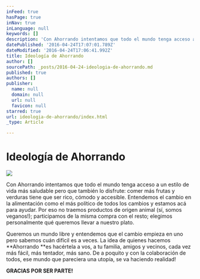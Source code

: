 ```yaml
---
inFeed: true
hasPage: true
inNav: true
inLanguage: null
keywords: []
description: 'Con Ahorrando intentamos que todo el mundo tenga acceso a un estilo de vida más saludable pero que también lo disfrute: comer más frutas y verduras tiene que ser rico, cómodo y accesible. Entendemos el cambio en la alimentación como el más político de todos los cambios y estamos acá para ayudar. Por eso no traemos productos de origen animal (sí, somos veganos!); participamos de la misma compra con el resto; elegimos personalmente qué queremos llevar a nuestro plato.'
datePublished: '2016-04-24T17:07:01.789Z'
dateModified: '2016-04-24T17:06:41.992Z'
title: Ideología de Ahorrando
author: []
sourcePath: _posts/2016-04-24-ideologia-de-ahorrando.md
published: true
authors: []
publisher:
  name: null
  domain: null
  url: null
  favicon: null
starred: true
url: ideologia-de-ahorrando/index.html
_type: Article

---
```

# Ideología de Ahorrando
![](https://the-grid-user-content.s3-us-west-2.amazonaws.com/a47dfb53-e5b3-44b8-8fbd-53f260e6068d.jpg)

Con Ahorrando intentamos que todo el mundo tenga acceso a un estilo de vida más saludable pero que también lo disfrute: comer más frutas y verduras tiene que ser rico, cómodo y accesible. Entendemos el cambio en la alimentación como el más político de todos los cambios y estamos acá para ayudar. Por eso no traemos productos de origen animal (sí, somos veganos!); participamos de la misma compra con el resto; elegimos personalmente qué queremos llevar a nuestro plato.

Queremos un mundo libre y entendemos que el cambio empieza en uno pero sabemos cuán difícil es a veces. La idea de quienes hacemos **Ahorrando **es hacértela a vos, a tu familia, amigos y vecinos, cada vez más fácil, más tentador, más sano. De a poquito y con la colaboración de todos, ese mundo que pareciera una utopía, se va haciendo realidad!

**GRACIAS POR SER PARTE!**